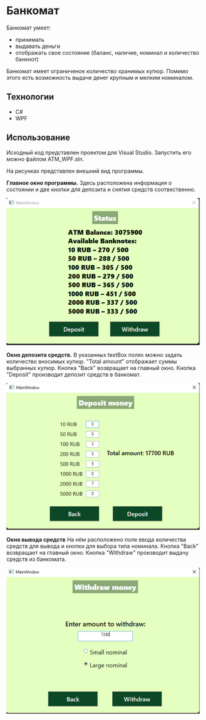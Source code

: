 # Банкомат
Банкомат умеет: 
- принимать
- выдавать деньги 
- отображать свое состояние (баланс, наличие, номинал и количество банкнот)

Банкомат имеет ограниченое количество хранимых купюр. Помимо этого есть возможность выдаче денег крупным и мелким номиналом.

## Технологии
- С#
- WPF

## Использование
Исходный код представлен проектом для Visual Studio. Запустить его можно файлом ATM_WPF.sln.

На рисунках представлен внешний вид программы.

__Главное окно программы.__ 
Здесь расположена информация о состоянии и две кнопки для депозита и снятия средств соотвественно.

![Alt text](image-1.png)

__Окно депозита средств.__ 
В указанных textBox полях можно задать количество вносимых купюр. 
"Total amount" отображает суммы выбранных купюр.
Кнопка "Back" возвращает на главный окно.
Кнопка "Deposit" производит депозит средств в банкомат.

![Alt text](image-2.png)

__Окно вывода средств__
На нём расположено поле ввода количества средств для вывода и кнопки для выбора типа номинала.
Кнопка "Back" возвращает на главный окно.
Кнопка "Withdraw" производит выдачу средств из банкомата.

![Alt text](image-3.png)
